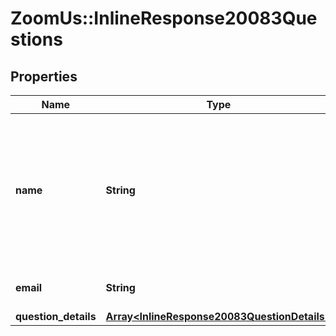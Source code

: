 # ZoomUs::InlineResponse20083Questions

## Properties
Name | Type | Description | Notes
------------ | ------------- | ------------- | -------------
**name** | **String** | Name of the user who submitted answers to the poll. If \&quot;anonymous\&quot; option is enabled for a poll, the participant&#39;s polling information will be kept anonymous and the value of &#x60;name&#x60; field will be \&quot;Anonymous Attendee\&quot;. | [optional] 
**email** | **String** | Email address of the user who submitted answers to the poll. | [optional] 
**question_details** | [**Array&lt;InlineResponse20083QuestionDetails&gt;**](InlineResponse20083QuestionDetails.md) |  | [optional] 


